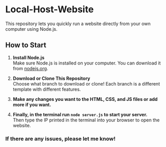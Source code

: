 # Local-Host-Website

This repository lets you quickly run a website directly from your own computer using Node.js.

## How to Start

1. **Install Node.js**  
   Make sure Node.js is installed on your computer. You can download it from [nodejs.org](https://nodejs.org).

2. **Download or Clone This Repository**  
   Choose what branch to download or clone! Each branch is a different template with different features.

3. **Make any changes you want to the HTML, CSS, and JS files or add more if you want.**

4. **Finally, in the terminal run `node server.js` to start your server.**  
   Then type the IP printed in the terminal into your browser to open the website.

### If there are any issues, please let me know!
